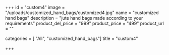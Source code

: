 +++
id = "custom4"
image = "/uploads/customized_hand_bags/customized4.jpg"
name = "customized hand bags"
description = "jute hand bags made according to your requirements"
product_del_price = "999"
product_price = "499"
product_url = ""

categories = [ "All", "customized_hand_bags"]
title = "custom4"

+++
